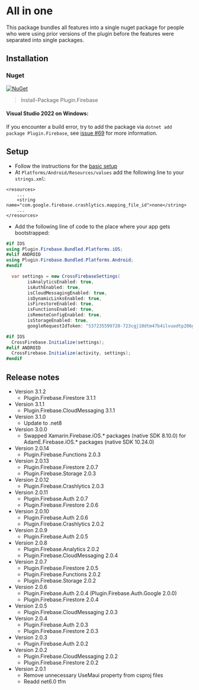 # All in one
This package bundles all features into a single nuget package for people who were using prior versions of the plugin before the features were separated into single packages.  

## Installation
### Nuget
[![NuGet](https://img.shields.io/nuget/v/plugin.firebase.svg?maxAge=86400&style=flat)](https://www.nuget.org/packages/Plugin.Firebase/)

> Install-Package Plugin.Firebase

#### Visual Studio 2022 on Windows:
If you encounter a build error, try to add the package via `dotnet add package Plugin.Firebase`, see [issue #69](https://github.com/TobiasBuchholz/Plugin.Firebase/issues/65) for more information.

## Setup
- Follow the instructions for the [basic setup](https://github.com/TobiasBuchholz/Plugin.Firebase/blob/master/README.md#basic-setup)
- At `Platforms/Android/Resources/values` add the following line to your `strings.xml`:
```
<resources>
    ...
    <string name="com.google.firebase.crashlytics.mapping_file_id">none</string>
    ...
</resources>
```
- Add the following line of code to the place where your app gets bootstrapped:
```c#
#if IOS
using Plugin.Firebase.Bundled.Platforms.iOS;
#elif ANDROID
using Plugin.Firebase.Bundled.Platforms.Android;
#endif

  var settings = new CrossFirebaseSettings(
        isAnalyticsEnabled: true,
        isAuthEnabled: true,
        isCloudMessagingEnabled: true,
        isDynamicLinksEnabled: true,
        isFirestoreEnabled: true,
        isFunctionsEnabled: true,
        isRemoteConfigEnabled: true,
        isStorageEnabled: true,
        googleRequestIdToken: "537235599720-723cgj10dtm47b4ilvuodtp206g0q0fg.apps.googleusercontent.com")

#if IOS
  CrossFirebase.Initialize(settings);
#elif ANDROID
  CrossFirebase.Initialize(activity, settings);
#endif
```
## Release notes
- Version 3.1.2
  - Plugin.Firebase.Firestore 3.1.1
- Version 3.1.1
  - Plugin.Firebase.CloudMessaging 3.1.1
- Version 3.1.0
  - Update to .net8
- Version 3.0.0
  - Swapped Xamarin.Firebase.iOS.* packages (native SDK 8.10.0) for AdamE.Firebase.iOS.* packages (native SDK 10.24.0)
- Version 2.0.14
  - Plugin.Firebase.Functions 2.0.3
- Version 2.0.13
  - Plugin.Firebase.Firestore 2.0.7
  - Plugin.Firebase.Storage 2.0.3
- Version 2.0.12
  - Plugin.Firebase.Crashlytics 2.0.3
- Version 2.0.11
  - Plugin.Firebase.Auth 2.0.7
  - Plugin.Firebase.Firestore 2.0.6
- Version 2.0.10
  - Plugin.Firebase.Auth 2.0.6
  - Plugin.Firebase.Crashlytics 2.0.2
- Version 2.0.9
  - Plugin.Firebase.Auth 2.0.5
- Version 2.0.8
  - Plugin.Firebase.Analytics 2.0.2
  - Plugin.Firebase.CloudMessaging 2.0.4
- Version 2.0.7
  - Plugin.Firebase.Firestore 2.0.5
  - Plugin.Firebase.Functions 2.0.2
  - Plugin.Firebase.Storage 2.0.2
- Version 2.0.6
  - Plugin.Firebase.Auth 2.0.4 (Plugin.Firebase.Auth.Google 2.0.0)
  - Plugin.Firebase.Firestore 2.0.4
- Version 2.0.5
  - Plugin.Firebase.CloudMessaging 2.0.3
- Version 2.0.4
  - Plugin.Firebase.Auth 2.0.3
  - Plugin.Firebase.Firestore 2.0.3
- Version 2.0.3
  - Plugin.Firebase.Auth 2.0.2
- Version 2.0.2
  - Plugin.Firebase.CloudMessaging 2.0.2
  - Plugin.Firebase.Firestore 2.0.2
- Version 2.0.1
  - Remove unnecessary UseMaui property from csproj files
  - Readd net6.0 tfm
